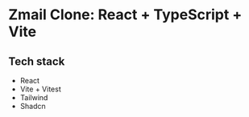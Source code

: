 # Zmail Clone: React + TypeScript + Vite

## Tech stack

- React
- Vite + Vitest
- Tailwind
- Shadcn
